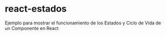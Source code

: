 # react-estados
Ejemplo para mostrar el funcionamiento de los Estados y Ciclo de Vida de un Componente en React 
